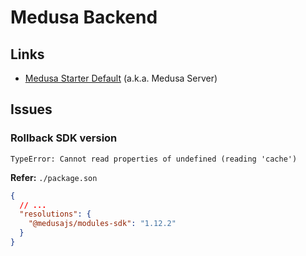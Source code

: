 # Medusa Backend

<!--
PORT=9000

http://localhost:9000/health
-->

## Links

- [Medusa Starter Default](https://github.com/medusajs/medusa-starter-default) (a.k.a. Medusa Server)

## Issues

### Rollback SDK version

```log
TypeError: Cannot read properties of undefined (reading 'cache')
```

**Refer:** `./package.son`

```json
{
  // ...
  "resolutions": {
    "@medusajs/modules-sdk": "1.12.2"
  }
}
```
